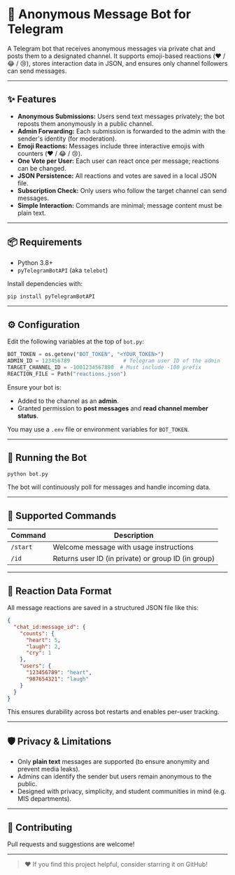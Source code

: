 

# 🤖 Anonymous Message Bot for Telegram

A Telegram bot that receives anonymous messages via private chat and posts them to a designated channel. It supports emoji-based reactions (❤️ / 😂 / 😢), stores interaction data in JSON, and ensures only channel followers can send messages.

---

## ✨ Features

- **Anonymous Submissions:** Users send text messages privately; the bot reposts them anonymously in a public channel.
- **Admin Forwarding:** Each submission is forwarded to the admin with the sender's identity (for moderation).
- **Emoji Reactions:** Messages include three interactive emojis with counters (❤️ / 😂 / 😢).
- **One Vote per User:** Each user can react once per message; reactions can be changed.
- **JSON Persistence:** All reactions and votes are saved in a local JSON file.
- **Subscription Check:** Only users who follow the target channel can send messages.
- **Simple Interaction:** Commands are minimal; message content must be plain text.

---

## 📦 Requirements

- Python 3.8+
- `pyTelegramBotAPI` (aka `telebot`)

Install dependencies with:

```bash
pip install pyTelegramBotAPI
````

---

## ⚙️ Configuration

Edit the following variables at the top of `bot.py`:

```python
BOT_TOKEN = os.getenv("BOT_TOKEN", "<YOUR_TOKEN>")
ADMIN_ID = 123456789                 # Telegram user ID of the admin
TARGET_CHANNEL_ID = -1001234567890  # Must include -100 prefix
REACTION_FILE = Path("reactions.json")
```

Ensure your bot is:

* Added to the channel as an **admin**.
* Granted permission to **post messages** and **read channel member status**.

You may use a `.env` file or environment variables for `BOT_TOKEN`.

---

## 🚀 Running the Bot

```bash
python bot.py
```

The bot will continuously poll for messages and handle incoming data.

---

## 🧾 Supported Commands

| Command  | Description                                         |
| -------- | --------------------------------------------------- |
| `/start` | Welcome message with usage instructions             |
| `/id`    | Returns user ID (in private) or group ID (in group) |

---

## 🧠 Reaction Data Format

All message reactions are saved in a structured JSON file like this:

```json
{
  "chat_id:message_id": {
    "counts": {
      "heart": 5,
      "laugh": 2,
      "cry": 1
    },
    "users": {
      "123456789": "heart",
      "987654321": "laugh"
    }
  }
}
```

This ensures durability across bot restarts and enables per-user tracking.

---

## 🛡️ Privacy & Limitations

* Only **plain text** messages are supported (to ensure anonymity and prevent media leaks).
* Admins can identify the sender but users remain anonymous to the public.
* Designed with privacy, simplicity, and student communities in mind (e.g. MIS departments).

---

## 🤝 Contributing

Pull requests and suggestions are welcome!

---



> ❤️ If you find this project helpful, consider starring it on GitHub!

```


